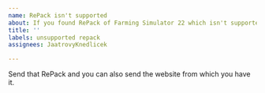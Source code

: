 ```yaml
---
name: RePack isn't supported
about: If you found RePack of Farming Simulator 22 which isn't supported by this program.
title: ''
labels: unsupported repack
assignees: JaatrovyKnedlicek

---
```


Send that RePack and you can also send the website from which you have it.
